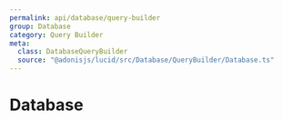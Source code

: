 ```yaml
---
permalink: api/database/query-builder
group: Database
category: Query Builder
meta:
  class: DatabaseQueryBuilder
  source: "@adonisjs/lucid/src/Database/QueryBuilder/Database.ts"
---
```


# Database
